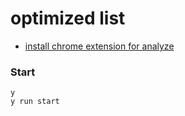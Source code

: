 optimized list
=

- [install chrome extension for analyze](https://github.com/crysislinux/chrome-react-perf)

### Start
```
y
y run start
```

